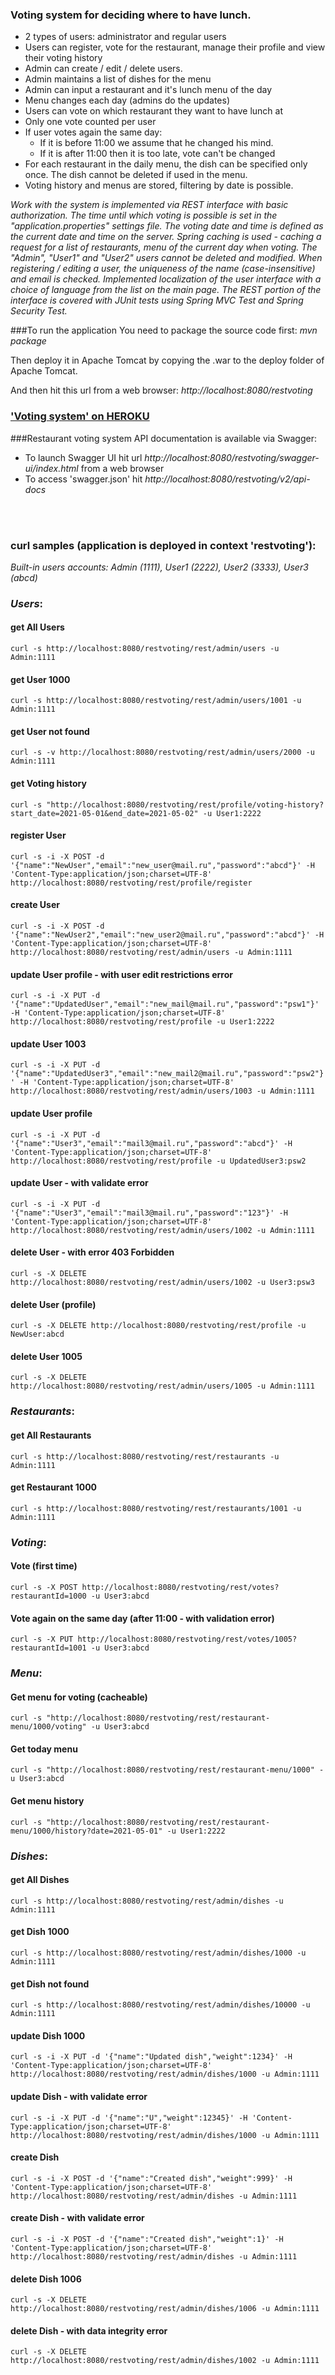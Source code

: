 ### Voting system for deciding where to have lunch.
* 2 types of users: administrator and regular users
* Users can register, vote for the restaurant, manage their profile and view their voting history
* Admin can create / edit / delete users.
* Admin maintains a list of dishes for the menu
* Admin can input a restaurant and it's lunch menu of the day
* Menu changes each day (admins do the updates)
* Users can vote on which restaurant they want to have lunch at
* Only one vote counted per user
* If user votes again the same day:
  - If it is before 11:00 we assume that he changed his mind.
  - If it is after 11:00 then it is too late, vote can't be changed
* For each restaurant in the daily menu, the dish can be specified only once. The dish cannot be deleted if used in the menu.
* Voting history and menus are stored, filtering by date is possible.

_Work with the system is implemented via REST interface with basic authorization.
The time until which voting is possible is set in the "application.properties" settings file. The voting date and time is defined as the current date and time on the server.
Spring caching is used - caching a request for a list of restaurants, menu of the current day when voting.
The "Admin", "User1" and "User2" users cannot be deleted and modified. When registering / editing a user, the uniqueness of the name (case-insensitive) and email is checked.
Implemented localization of the user interface with a choice of language from the list on the main page.
The REST portion of the interface is covered with JUnit tests using Spring MVC Test and Spring Security Test._

###To run the application
You need to package the source code first: _mvn package_

Then deploy it in Apache Tomcat by copying the .war to the deploy folder of Apache Tomcat.

And then hit this url from a web browser:
_http://localhost:8080/restvoting_

### __['Voting system' on HEROKU](http://restvoting.herokuapp.com/)__


###Restaurant voting system API documentation is available via Swagger:
- To launch Swagger UI  hit url _http://localhost:8080/restvoting/swagger-ui/index.html_ from a web browser
- To access 'swagger.json' hit _http://localhost:8080/restvoting/v2/api-docs_  

<br><br>
### __curl samples__ (application is deployed in context 'restvoting'):
_Built-in users accounts: Admin (1111), User1 (2222), User2 (3333), User3 (abcd)_

### _Users_:

#### get All Users
`curl -s http://localhost:8080/restvoting/rest/admin/users -u Admin:1111`

#### get User 1000
`curl -s http://localhost:8080/restvoting/rest/admin/users/1001 -u Admin:1111`

#### get User not found
`curl -s -v http://localhost:8080/restvoting/rest/admin/users/2000 -u Admin:1111`

#### get Voting history
`curl -s "http://localhost:8080/restvoting/rest/profile/voting-history?start_date=2021-05-01&end_date=2021-05-02" -u User1:2222`

#### register User
`curl -s -i -X POST -d '{"name":"NewUser","email":"new_user@mail.ru","password":"abcd"}' -H 'Content-Type:application/json;charset=UTF-8' http://localhost:8080/restvoting/rest/profile/register`

#### create User
`curl -s -i -X POST -d '{"name":"NewUser2","email":"new_user2@mail.ru","password":"abcd"}' -H 'Content-Type:application/json;charset=UTF-8' http://localhost:8080/restvoting/rest/admin/users -u Admin:1111`

#### update User profile -  with user edit restrictions error
`curl -s -i -X PUT -d '{"name":"UpdatedUser","email":"new_mail@mail.ru","password":"psw1"}' -H 'Content-Type:application/json;charset=UTF-8' http://localhost:8080/restvoting/rest/profile -u User1:2222`

#### update User 1003
`curl -s -i -X PUT -d '{"name":"UpdatedUser3","email":"new_mail2@mail.ru","password":"psw2"}' -H 'Content-Type:application/json;charset=UTF-8' http://localhost:8080/restvoting/rest/admin/users/1003 -u Admin:1111`

#### update User profile
`curl -s -i -X PUT -d '{"name":"User3","email":"mail3@mail.ru","password":"abcd"}' -H 'Content-Type:application/json;charset=UTF-8' http://localhost:8080/restvoting/rest/profile -u UpdatedUser3:psw2`

#### update User - with validate error
`curl -s -i -X PUT -d '{"name":"User3","email":"mail3@mail.ru","password":"123"}' -H 'Content-Type:application/json;charset=UTF-8' http://localhost:8080/restvoting/rest/admin/users/1002 -u Admin:1111`

#### delete User - with error 403 Forbidden
`curl -s -X DELETE http://localhost:8080/restvoting/rest/admin/users/1002 -u User3:psw3`

#### delete User (profile)
`curl -s -X DELETE http://localhost:8080/restvoting/rest/profile -u NewUser:abcd`

#### delete User 1005
`curl -s -X DELETE http://localhost:8080/restvoting/rest/admin/users/1005 -u Admin:1111`



### _Restaurants_:

#### get All Restaurants
`curl -s http://localhost:8080/restvoting/rest/restaurants -u Admin:1111`

#### get Restaurant 1000
`curl -s http://localhost:8080/restvoting/rest/restaurants/1001 -u Admin:1111`



### _Voting_:

#### Vote (first time)
`curl -s -X POST http://localhost:8080/restvoting/rest/votes?restaurantId=1000 -u User3:abcd`

#### Vote again on the same day (after 11:00 - with validation error)
`curl -s -X PUT http://localhost:8080/restvoting/rest/votes/1005?restaurantId=1001 -u User3:abcd`



### _Menu_:

#### Get menu for voting (cacheable)
`curl -s "http://localhost:8080/restvoting/rest/restaurant-menu/1000/voting" -u User3:abcd`

#### Get today menu
`curl -s "http://localhost:8080/restvoting/rest/restaurant-menu/1000" -u User3:abcd`

#### Get menu history
`curl -s "http://localhost:8080/restvoting/rest/restaurant-menu/1000/history?date=2021-05-01" -u User1:2222`


### _Dishes_:

#### get All Dishes
`curl -s http://localhost:8080/restvoting/rest/admin/dishes -u Admin:1111`

#### get Dish 1000
`curl -s http://localhost:8080/restvoting/rest/admin/dishes/1000 -u Admin:1111`

#### get Dish not found
`curl -s http://localhost:8080/restvoting/rest/admin/dishes/10000 -u Admin:1111`

#### update Dish 1000
`curl -s -i -X PUT -d '{"name":"Updated dish","weight":1234}' -H 'Content-Type:application/json;charset=UTF-8' http://localhost:8080/restvoting/rest/admin/dishes/1000 -u Admin:1111`

#### update Dish - with validate error
`curl -s -i -X PUT -d '{"name":"U","weight":12345}' -H 'Content-Type:application/json;charset=UTF-8' http://localhost:8080/restvoting/rest/admin/dishes/1000 -u Admin:1111`

#### create Dish
`curl -s -i -X POST -d '{"name":"Created dish","weight":999}' -H 'Content-Type:application/json;charset=UTF-8' http://localhost:8080/restvoting/rest/admin/dishes -u Admin:1111`

#### create Dish - with validate error
`curl -s -i -X POST -d '{"name":"Created dish","weight":1}' -H 'Content-Type:application/json;charset=UTF-8' http://localhost:8080/restvoting/rest/admin/dishes -u Admin:1111`

#### delete Dish 1006
`curl -s -X DELETE http://localhost:8080/restvoting/rest/admin/dishes/1006 -u Admin:1111`

#### delete Dish - with data integrity error
`curl -s -X DELETE http://localhost:8080/restvoting/rest/admin/dishes/1002 -u Admin:1111`